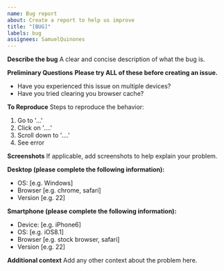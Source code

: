 ```yaml
---
name: Bug report
about: Create a report to help us improve
title: "[BUG]"
labels: bug
assignees: SamuelQuinones
---
```


**Describe the bug**
A clear and concise description of what the bug is.

**Preliminary Questions**
**Please try ALL of these before creating an issue.**

- Have you experienced this issue on multiple devices?
- Have you tried clearing you browser cache?

**To Reproduce**
Steps to reproduce the behavior:

1. Go to '...'
2. Click on '....'
3. Scroll down to '....'
4. See error

**Screenshots**
If applicable, add screenshots to help explain your problem.

**Desktop (please complete the following information):**

- OS: [e.g. Windows]
- Browser [e.g. chrome, safari]
- Version [e.g. 22]

**Smartphone (please complete the following information):**

- Device: [e.g. iPhone6]
- OS: [e.g. iOS8.1]
- Browser [e.g. stock browser, safari]
- Version [e.g. 22]

**Additional context**
Add any other context about the problem here.
